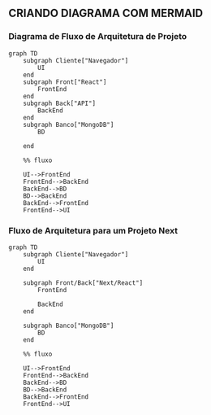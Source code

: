## CRIANDO DIAGRAMA COM MERMAID

### Diagrama de Fluxo de Arquitetura de Projeto
```mermaid
graph TD
    subgraph Cliente["Navegador"]
        UI
    end
    subgraph Front["React"]
        FrontEnd
    end
    subgraph Back["API"]
        BackEnd
    end
    subgraph Banco["MongoDB"]
        BD

    end

    %% fluxo

    UI-->FrontEnd
    FrontEnd-->BackEnd
    BackEnd-->BD
    BD-->BackEnd
    BackEnd-->FrontEnd
    FrontEnd-->UI

```

### Fluxo de Arquitetura para um Projeto Next

```mermaid 
graph TD
    subgraph Cliente["Navegador"]
        UI
    end
    
    subgraph Front/Back["Next/React"]
        FrontEnd
    
        BackEnd
    end
    
    subgraph Banco["MongoDB"]
        BD
    end

    %% fluxo

    UI-->FrontEnd
    FrontEnd-->BackEnd
    BackEnd-->BD
    BD-->BackEnd
    BackEnd-->FrontEnd
    FrontEnd-->UI

```